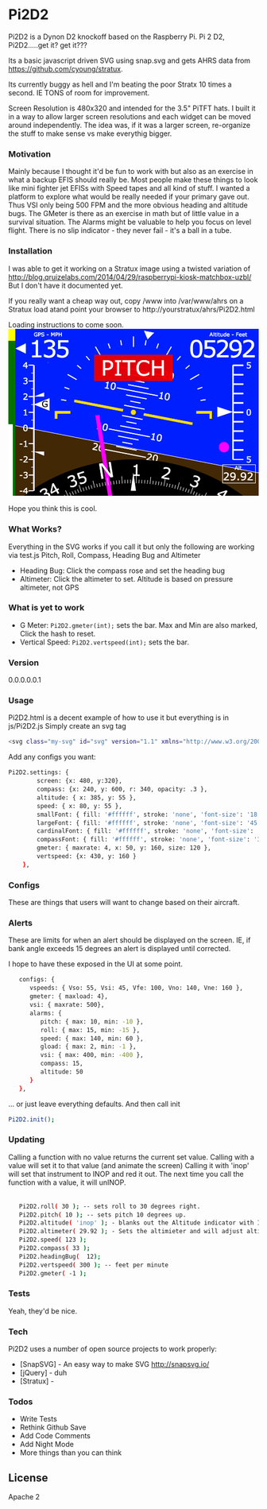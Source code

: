 # Pi2D2

Pi2D2 is a Dynon D2 knockoff based on the Raspberry Pi. Pi 2 D2, Pi2D2.....get it?  get it???

Its a basic javascript driven SVG using snap.svg and gets AHRS data from https://github.com/cyoung/stratux.

Its currently buggy as hell and I'm beating the poor Stratx 10 times a second. IE TONS of room for improvement.

Screen Resolution is 480x320 and intended for the 3.5" PiTFT hats. I built it in a way to allow larger screen resolutions and each widget can be moved around independently. The idea was, if it was a larger screen, re-organize the stuff to make sense vs make everythig bigger.

### Motivation

Mainly because I thought it'd be fun to work with but also as an exercise in what a backup EFIS should really be.
Most people make these things to look like mini fighter jet EFISs with Speed tapes and all kind of stuff.
I wanted a platform to explore what would be really needed if your primary gave out.  Thus VSI only being 500 FPM and the more obvious heading and altitude bugs.
The GMeter is there as an exercise in math but of little value in a survival situation.
The Alarms might be valuable to help you focus on level flight.
There is no slip indicator - they never fail - it's a ball in a tube.

### Installation 
I was able to get it working on a Stratux image using a twisted variation of 
http://blog.qruizelabs.com/2014/04/29/raspberrypi-kiosk-matchbox-uzbl/
But I don't have it documented yet.

If you really want a cheap way out, copy /www into /var/www/ahrs on a Stratux load atand point your browser to http://yourstratux/ahrs/Pi2D2.html

Loading instructions to come soon.
![alt text](https://raw.githubusercontent.com/Bagarre/Pi2D2/master/screenshots/Pi2D2Shot2.png)

Hope you think this is cool.

### What Works?
Everything in the SVG works if you call it but only the following are working via test.js
Pitch, Roll, Compass, Heading Bug and Altimeter
* Heading Bug: Click the compass rose and set the heading bug
* Altimeter: Click the altimeter to set. Altitude is based on pressure altimeter, not GPS


### What is yet to work
* G Meter: `Pi2D2.gmeter(int);` sets the bar. Max and Min are also marked, Click the hash to reset.
* Vertical Speed: `Pi2D2.vertspeed(int);` sets the bar.


### Version
0.0.0.0.0.1

### Usage

Pi2D2.html is a decent example of how to use it but everything is in js/Pi2D2.js
Simply create an svg tag
```sh
<svg class="my-svg" id="svg" version="1.1" xmlns="http://www.w3.org/2000/svg" height="320px" width="480px"></svg>
```
Add any configs you want:

```sh
Pi2D2.settings: {
        screen: {x: 480, y:320},
        compass: {x: 240, y: 600, r: 340, opacity: .3 },
        altitude: { x: 385, y: 55 },
        speed: { x: 80, y: 55 },
        smallFont: { fill: '#ffffff', stroke: 'none', 'font-size': '18', 'text-anchor': 'middle' },
        largeFont: { fill: '#ffffff', stroke: 'none', 'font-size': '45', 'text-anchor': 'middle' },
        cardinalFont: { fill: '#ffffff', stroke: 'none', 'font-size': '40', 'text-anchor': 'middle' },
        compassFont: { fill: '#ffffff', stroke: 'none', 'font-size': '30', 'text-anchor': 'middle' },
        gmeter: { maxrate: 4, x: 50, y: 160, size: 120 },
        vertspeed: {x: 430, y: 160 }
    },

```

### Configs
These are things that users will want to change based on their aircraft.


### Alerts
These are limits for when an alert should be displayed on the screen.
IE, if bank angle exceeds 15 degrees an alert is displayed until corrected.


I hope to have these exposed in the UI at some point.
```sh
   configs: {
      vspeeds: { Vso: 55, Vsi: 45, Vfe: 100, Vno: 140, Vne: 160 },
      gmeter: { maxload: 4},
      vsi: { maxrate: 500},
      alarms: {
         pitch: { max: 10, min: -10 },
         roll: { max: 15, min: -15 },  
         speed: { max: 140, min: 60 },
         gload: { max: 2, min: -1 },
         vsi: { max: 400, min: -400 },
         compass: 15,
         altitude: 50
      }
   },

```





 ... or just leave everything defaults.
 And then call init
```sh
Pi2D2.init();
```

### Updating
Calling a function with no value  returns the current set value.
Calling with a value will set it to that value (and animate the screen)
Calling it with 'inop' will set that instrument to INOP and red it out.
The next time you call the function with a value, it will unINOP.

```sh

   Pi2D2.roll( 30 ); -- sets roll to 30 degrees right.
   Pi2D2.pitch( 10 ); -- sets pitch 10 degrees up.
   Pi2D2.altitude( 'inop' ); - blanks out the Altitude indicator with INOP;   
   Pi2D2.altimeter( 29.92 ); - Sets the altimieter and will adjust altitude accordingly   
   Pi2D2.speed( 123 );
   Pi2D2.compass( 33 );
   Pi2D2.headingBug(  12);
   Pi2D2.vertspeed( 300 ); -- feet per minute
   Pi2D2.gmeter( -1 );

```


### Tests
Yeah, they'd be nice.

### Tech

Pi2D2 uses a number of open source projects to work properly:

* [SnapSVG] - An easy way to make SVG http://snapsvg.io/
* [jQuery] - duh
* [Stratux] - 


### Todos

 - Write Tests
 - Rethink Github Save
 - Add Code Comments
 - Add Night Mode
 - More things than you can think

License
----

Apache 2


